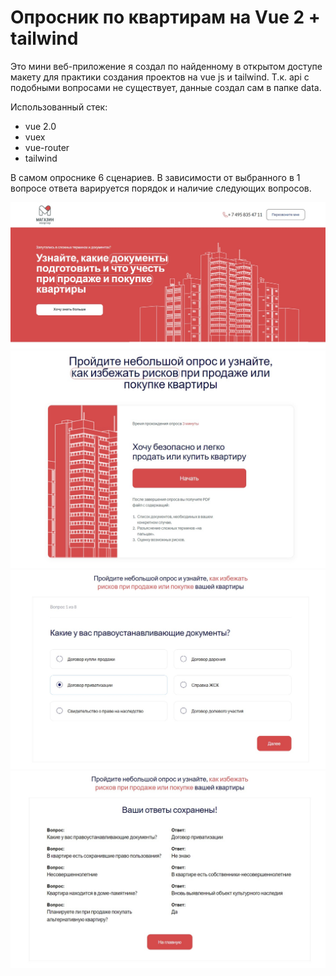 # Опросник по квартирам на Vue 2 + tailwind

Это мини веб-приложение я создал по найденному в открытом доступе макету
для практики создания проектов на vue js и tailwind. Т.к. api с подобными
вопросами не существует, данные создал сам в папке data.

Использованный стек:

- vue 2.0
- vuex
- vue-router
- tailwind

В самом опроснике 6 сценариев. В зависимости от выбранного в 1 вопросе
ответа варируется порядок и наличие следующих вопросов.

![screenshot 1](public/Screenshot1.jpg)
![screenshot 1](public/Screenshot2.jpg)
![screenshot 1](public/Screenshot3.jpg)
![screenshot 1](public/Screenshot4.jpg)
